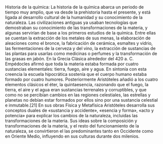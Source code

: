 Historia de la química: La historia de la química abarca un periodo de tiempo muy amplio, que va desde la prehistoria hasta el presente, y está ligada al desarrollo cultural de la humanidad y su conocimiento de la naturaleza. Las civilizaciones antiguas ya usaban tecnologías que demostraban su conocimiento de las transformaciones de la materia, y algunas servirían de base a los primeros estudios de la química. Entre ellas se cuentan la extracción de los metales de sus menas, la elaboración de aleaciones como el bronce, la fabricación de cerámica, esmaltes y vidrio, las fermentaciones de la cerveza y del vino, la extracción de sustancias de las plantas para usarlas como medicinas o perfumes y la transformación de las grasas en jabón. En la Grecia Clásica alrededor del 420 a. C. Empédocles afirmó que toda la materia estaba formada por cuatro sustancias elementales: tierra, fuego, aire y agua. En sintonía con esta creencia la escuela hipocrática sostenía que el cuerpo humano estaba formado por cuatro humores. Posteriormente Aristóteles añadió a los cuatro elementos clásicos el éter, la quintaesencia, razonando que el fuego, la tierra, el aire y el agua eran sustancias terrenales y corruptibles, y que como no se percibían cambios en las regiones celestiales, las estrellas y planetas no debían estar formados por ellos sino por una sustancia celestial e inmutable.[21]​ En sus obras Física y Metafísica Aristóteles desarrolla sus conceptos duales de «sustancia y accidente», «esencia y forma», «acto y potencia» para explicar los cambios de la naturaleza, incluidas las transformaciones de la materia. Sus ideas sobre la composición y transformaciones de la materia, y el resto del funcionamiento de la naturaleza, se convirtieron el las predominantes tanto en Occidente como en Oriente Medio, influyendo en sus culturas durante dos milenios.
